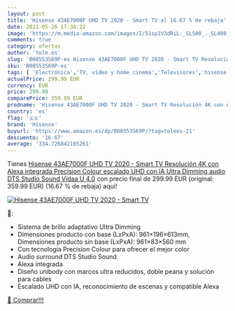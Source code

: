 ```yaml
---
layout: post
title: 'Hisense 43AE7000F UHD TV 2020 - Smart TV al 16.67 % de rebaja'
date: 2021-05-26 17:34:22
image: 'https://m.media-amazon.com/images/I/51sp1V3dRiL._SL500_._SL400_.jpg'
comments: true
category: ofertas
author: 'tole.es'
slug: 'B08553S69P-es Hisense 43AE7000F UHD TV 2020 - Smart TV Resolución 4K con...'
sku: 'B08553S69P-es'
tags: [ 'Electrónica','TV, vídeo y home cinema','Televisores','hisense','smart','tv', ]
actualPrice: 299.99 EUR
currency: EUR
price: 299.99
comparePrice: 359.99 EUR
prodname: 'Hisense 43AE7000F UHD TV 2020 - Smart TV Resolución 4K con Alexa integrada  Precision Colour  escalado UHD con IA  Ultra Dimming  audio DTS Studio Sound  Vidaa U 4.0'
country: 'es'
flag: '🇪🇸'
brand: 'Hisense'
buyurl: 'https://www.amazon.es/dp/B08553S69P/?tag=tolees-21'
descuento: '16.67'
average: '334.726842105261'
---
```


Tienes [Hisense 43AE7000F UHD TV 2020 - Smart TV Resolución 4K con Alexa integrada  Precision Colour  escalado UHD con IA  Ultra Dimming  audio DTS Studio Sound  Vidaa U 4.0](https://www.amazon.es/dp/B08553S69P/?tag=tolees-21) con precio final de  299.99 EUR (original: 359.99 EUR) (16.67 %  de rebaja) aqui!

[![Hisense 43AE7000F UHD TV 2020 - Smart TV](https://m.media-amazon.com/images/I/51sp1V3dRiL._SL500_._SL400_.jpg)](https://www.amazon.es/dp/B08553S69P/?tag=tolees-21)

🔎:

- Sistema de brillo adaptativo Ultra Dimming
- Dimensiones producto con base (LxPxA): 961×196×613mm, Dimensiones producto sin base (LxPxA): 961×83×560 mm
- Con tecnología Precision Colour para ofrecer el mejor color
- Audio surround DTS Studio Sound
- Alexa integrada
- Diseño unibody con marcos ultra reducidos, doble peana y solución para cables
- Escalado UHD con IA, reconocimiento de escenas y compatible Alexa

[🛒 Comprar!!!](https://www.amazon.es/dp/B08553S69P/?tag=tolees-21)
